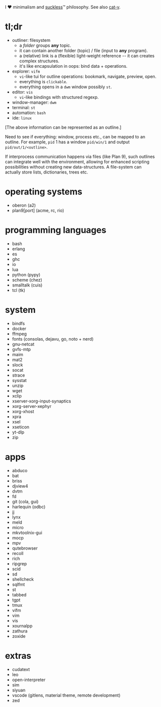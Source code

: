I ❤ minimalism and [suckless](https://suckless.org/)™ philosophy. See also
[cat-v](https://doc.cat-v.org/).

# tl;dr

* outliner: filesystem
  * a *folder* groups **any** topic.
  * it can contain another folder (topic) / file (input to **any** program).
  * a (relative) link is a (flexible) light-weight reference -- it can creates
    complex structures.
  * it's like encapsulation in oops: bind data + operations.
* explorer: `vifm`
  * `vi`-like tui for outline operations: bookmark, navigate, preview, open.
  * everything is `clickable`.
  * everything opens in a `dwm` window possibly `st`.
* editor: `vis`
  * `vi`-like bindings with structured regexp.
* window-manager: `dwm`
* terminal: `st`
* automation: `bash`
* ide: `linux`

[The above information can be represented as an outline.]

Need to see if everything: window, process etc., can be mapped to an outline.
For example, `pid` 1 has a window `pid/win/1` and output `pid/out/1/<outline>`.

If interprocess communication happens via files (like Plan 9), such outlines
can integrate well with the environment, allowing for enhanced scripting
possibilities without creating new data-structures. A file-system can actually
store lists, dictionaries, trees etc.

# operating systems

* oberon (a2)
* plan9[port] (acme, rc, rio)

# programming languages

* bash
* erlang
* es
* ghc
* io
* lua
* python (pypy)
* scheme (chez)
* smalltalk (cuis)
* tcl (tk)

# system

* bindfs
* docker
* ffmpeg
* fonts (consolas, dejavu, go, noto + nerd)
* gnu-netcat
* gvfs-mtp
* maim
* mat2
* slock
* socat
* strace
* sysstat
* unzip
* wget
* xclip
* xserver-xorg-input-synaptics
* xorg-server-xephyr
* xorg-xhost
* xpra
* xsel
* xseticon
* yt-dlp
* zip

# apps

* abduco
* bat
* briss
* djview4
* dvtm
* fd
* git (cola, gui)
* harlequin (odbc)
* jj
* lynx
* meld
* micro
* mkvtoolnix-gui
* mocp
* mpv
* qutebrowser
* recoll
* rich
* ripgrep
* scid
* sd
* shellcheck
* sqlfmt
* st
* tabbed
* tgpt
* tmux
* vifm
* vim
* vis
* xournalpp
* zathura
* zoxide

# extras

* cudatext
* leo
* open-interpreter
* sim
* siyuan
* vscode (gitlens, material theme, remote development)
* zed
